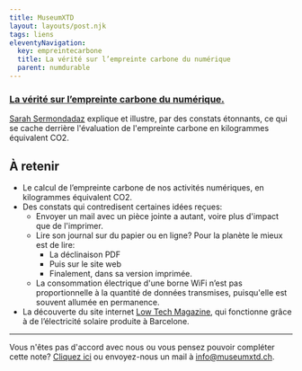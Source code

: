 ```yaml
---
title: MuseumXTD
layout: layouts/post.njk
tags: liens
eleventyNavigation:
  key: empreintecarbone
  title: La vérité sur l’empreinte carbone du numérique
  parent: numdurable
---
```

### [La vérité sur l’empreinte carbone du numérique.](https://www.heidi.news/explorations/green-it-ou-les-paris-suisses-de-l-informatique-durable/la-verite-sur-l-empreinte-carbone-du-numerique)    
[Sarah Sermondadaz](https://www.heidi.news/profil/sarah-sermondadaz) explique et illustre, par des constats étonnants, ce qui se cache derrière l'évaluation de l'empreinte carbone en kilogrammes équivalent CO2.   

## À retenir
- Le calcul de l’empreinte carbone de nos activités numériques, en kilogrammes équivalent CO2. 
- Des constats qui contredisent certaines idées reçues:
	- Envoyer un mail avec un pièce jointe a autant, voire plus d'impact que de l'imprimer. 
	- Lire son journal sur du papier ou en ligne? Pour la planète le mieux est de lire:
		- La déclinaison PDF
		- Puis sur le site web
		- Finalement, dans sa version imprimée. 
	- La consommation électrique d'une borne WiFi n’est pas proportionnelle à la quantité de données transmises, puisqu'elle est souvent allumée en permanence.  
-   La découverte du site internet [Low Tech Magazine](https://solar.lowtechmagazine.com/fr/), qui fonctionne grâce à de l’électricité solaire produite à Barcelone.
  

---- 
Vous n'êtes pas d'accord avec nous ou vous pensez pouvoir compléter cette note? [Cliquez ici](https://6e13e580.sibforms.com/serve/MUIEAJex9Gqy_GXlFogQqcGyYVXOZFFX8aHrYfffBiqjakg6wRCQTSUlxrpSXVkD6QEDI5CcmfGJhrDrkka2x7JvV-3YTESgygGo3Kq7DH-XD64whZr_JzkZgiL5lqiCeG3yKwBPjHJ6fyObFfcWQmqXpGkXQ3Ah4sgQV2mUjiMQ2hUe8pnjyP1gOywBca-q4MvmvdSwfxEFpgHr) ou envoyez-nous un mail à [info@museumxtd.ch](mailto:info@museumxtd.ch).